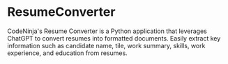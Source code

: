 # ResumeConverter
CodeNinja's Resume Converter is a Python application that leverages ChatGPT to convert resumes into formatted documents. Easily extract key information such as candidate name, tile, work summary, skills, work experience, and education from resumes.
